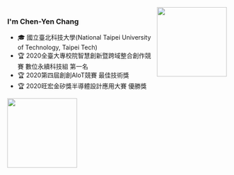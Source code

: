 <!--
**BlackyYen/BlackyYen** is a ✨ _special_ ✨ repository because its `README.md` (this file) appears on your GitHub profile.

Here are some ideas to get you started:

- 🔭 I’m currently working on ...
- 🌱 I’m currently learning ...
- 👯 I’m looking to collaborate on ...
- 🤔 I’m looking for help with ...
- 💬 Ask me about ...
- 📫 How to reach me: ...
- 😄 Pronouns: ...
- ⚡ Fun fact: ...
-->

<img height="160" align="right" src="https://github-readme-stats.vercel.app/api?username=BlackyYen&show_icons=True" />

### I'm Chen-Yen Chang

- 🎓 國立臺北科技大學(National Taipei University of Technology, Taipei Tech)
- 🏆 2020全臺大專校院智慧創新暨跨域整合創作競賽 數位永續科技組 第一名
- 🏆 2020第四屆創創AIoT競賽 最佳技術獎  
- 🏆 2020旺宏金矽獎半導體設計應用大賽 優勝獎  

<img height="160" align="center" src="https://github-profile-trophy.vercel.app/?username=BlackyYen&column=7&margin-w=5" />